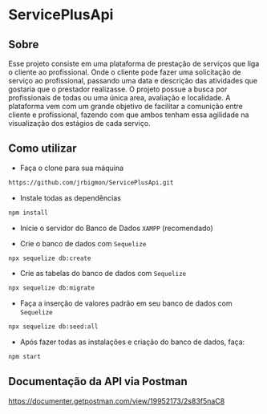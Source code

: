 # ServicePlusApi

## Sobre
Esse projeto consiste em uma plataforma de prestação de serviços que liga o cliente ao profissional. 
Onde o cliente pode fazer uma solicitação de serviço ao profissional, passando uma data e descrição das atividades que gostaria que o prestador realizasse.
O projeto possue a busca por profissionais de todas ou uma única area, avaliação e localidade.
A plataforma vem com um grande objetivo de facilitar a comunição entre cliente e profissional, fazendo com que ambos tenham essa agilidade na visualização 
dos estágios de cada serviço.

## Como utilizar
- Faça o clone para sua máquina
```bash
https://github.com/jrbigmon/ServicePlusApi.git
```

- Instale todas as dependências
```bash
npm install
```

- Inicie o servidor do Banco de Dados ```XAMPP``` (recomendado) 

- Crie o banco de dados com ```Sequelize```
```bash
npx sequelize db:create
```

- Crie as tabelas do banco de dados com ```Sequelize```
```bash
npx sequelize db:migrate
```

- Faça a inserção de valores padrão em seu banco de dados com ```Sequelize```
```bash
npx sequelize db:seed:all
```

- Após fazer todas as instalações e criação do banco de dados, faça:
```bash
npm start
```
## Documentação da API via Postman
https://documenter.getpostman.com/view/19952173/2s83f5naC8

